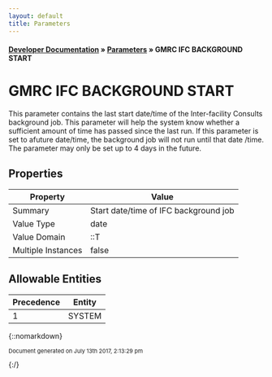 ```yaml
---
layout: default
title: Parameters
---
```


#### [Developer Documentation](../index) &#187; [Parameters](TableOfContents) &#187; GMRC IFC BACKGROUND START<br/>
# GMRC IFC BACKGROUND START

This parameter contains the last start date/time of the Inter-facility Consults background job.   This parameter will help the system know whether a sufficient amount of time has passed since the last run.  If this parameter is set to afuture date/time, the background job will not run until that date /time.  The parameter may only be set up to 4 days in the future.

## Properties

Property | Value
--- | ---
Summary | Start date/time of IFC background job
Value Type | date
Value Domain | ::T
Multiple Instances | false

## Allowable Entities

Precedence | Entity
--- | ---
1 | SYSTEM

{::nomarkdown} <br/><p style="font-size: 11px">Document generated on July 13th 2017, 2:13:29 pm</p>{:/}